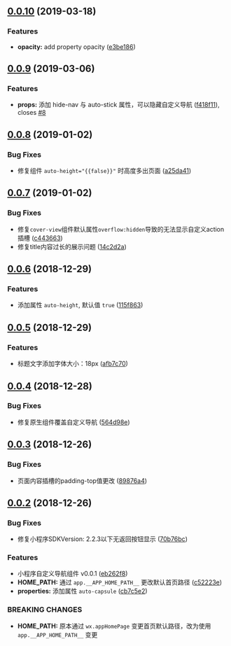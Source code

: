 ## [0.0.10](https://github.com/moesuiga/mp-navigation-bar/compare/v0.0.9...v0.0.10) (2019-03-18)


### Features

* **opacity:** add property opacity ([e3be186](https://github.com/moesuiga/mp-navigation-bar/commit/e3be186))



## [0.0.9](https://github.com/moesuiga/mp-navigation-bar/compare/v0.0.8...v0.0.9) (2019-03-06)


### Features

* **props:** 添加 hide-nav 与 auto-stick 属性，可以隐藏自定义导航 ([f418f11](https://github.com/moesuiga/mp-navigation-bar/commit/f418f11)), closes [#8](https://github.com/moesuiga/mp-navigation-bar/issues/8)



## [0.0.8](https://github.com/moesuiga/mp-navigation-bar/compare/v0.0.7...v0.0.8) (2019-01-02)


### Bug Fixes

* 修复组件 `auto-height="{{false}}"` 时高度多出页面 ([a25da41](https://github.com/moesuiga/mp-navigation-bar/commit/a25da41))



## [0.0.7](https://github.com/moesuiga/mp-navigation-bar/compare/v0.0.6...v0.0.7) (2019-01-02)


### Bug Fixes

* 修复`cover-view`组件默认属性`overflow:hidden`导致的无法显示自定义action插槽 ([c443663](https://github.com/moesuiga/mp-navigation-bar/commit/c443663))
* 修复title内容过长的展示问题 ([14c2d2a](https://github.com/moesuiga/mp-navigation-bar/commit/14c2d2a))



## [0.0.6](https://github.com/moesuiga/mp-navigation-bar/compare/v0.0.5...v0.0.6) (2018-12-29)


### Features

* 添加属性 `auto-height`, 默认值 `true` ([115f863](https://github.com/moesuiga/mp-navigation-bar/commit/115f863))



## [0.0.5](https://github.com/moesuiga/mp-navigation-bar/compare/v0.0.4...v0.0.5) (2018-12-29)


### Features

* 标题文字添加字体大小：18px ([afb7c70](https://github.com/moesuiga/mp-navigation-bar/commit/afb7c70))



## [0.0.4](https://github.com/moesuiga/mp-navigation-bar/compare/v0.0.3...v0.0.4) (2018-12-28)


### Bug Fixes

* 修复原生组件覆盖自定义导航 ([564d98e](https://github.com/moesuiga/mp-navigation-bar/commit/564d98e))



## [0.0.3](https://github.com/moesuiga/mp-navigation-bar/compare/v0.0.2...v0.0.3) (2018-12-26)


### Bug Fixes

* 页面内容插槽的padding-top值更改 ([89876a4](https://github.com/moesuiga/mp-navigation-bar/commit/89876a4))



## [0.0.2](https://github.com/moesuiga/mp-navigation-bar/compare/eb262f8...v0.0.2) (2018-12-26)


### Bug Fixes

* 修复小程序SDKVersion: 2.2.3以下无返回按钮显示 ([70b76bc](https://github.com/moesuiga/mp-navigation-bar/commit/70b76bc))


### Features

* 小程序自定义导航组件 v0.0.1 ([eb262f8](https://github.com/moesuiga/mp-navigation-bar/commit/eb262f8))
* **HOME_PATH:** 通过 `app.__APP_HOME_PATH__` 更改默认首页路径 ([c52223e](https://github.com/moesuiga/mp-navigation-bar/commit/c52223e))
* **properties:** 添加属性 `auto-capsule` ([cb7c5e2](https://github.com/moesuiga/mp-navigation-bar/commit/cb7c5e2))


### BREAKING CHANGES

* **HOME_PATH:** 原本通过 `wx.appHomePage` 变更首页默认路径，改为使用 `app.__APP_HOME_PATH__` 变更



